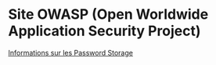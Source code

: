 # Site OWASP (Open Worldwide Application Security Project)

[Informations sur les Password Storage](https://cheatsheetseries.owasp.org/cheatsheets/Password_Storage_Cheat_Sheet.html)
